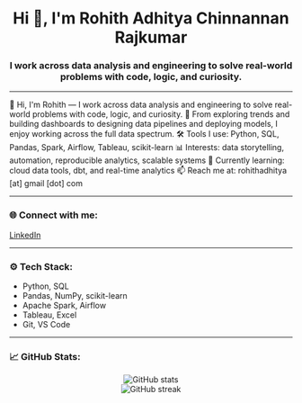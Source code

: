 <h1 align="center">Hi 👋, I'm Rohith Adhitya Chinnannan Rajkumar</h1>
<h3 align="center">I work across data analysis and engineering to solve real-world problems with code, logic, and curiosity.</h3>

---

👋 Hi, I'm Rohith — I work across data analysis and engineering to solve real-world problems with code, logic, and curiosity.
🧠 From exploring trends and building dashboards to designing data pipelines and deploying models, I enjoy working across the full data spectrum.
🛠️ Tools I use: Python, SQL, Pandas, Spark, Airflow, Tableau, scikit-learn
📊 Interests: data storytelling, automation, reproducible analytics, scalable systems
🌱 Currently learning: cloud data tools, dbt, and real-time analytics
📫 Reach me at: rohithadhitya [at] gmail [dot] com

---

<h3 align="left">🌐 Connect with me:</h3>
<p align="left">
  <a href="https://www.linkedin.com/in/rohith-adhitya/" target="blank">LinkedIn</a>
</p>

---

<h3 align="left">⚙️ Tech Stack:</h3>

- Python, SQL  
- Pandas, NumPy, scikit-learn  
- Apache Spark, Airflow  
- Tableau, Excel  
- Git, VS Code  

---

<h3 align="left">📈 GitHub Stats:</h3>
<p align="center">
  <img src="https://github-readme-stats.vercel.app/api?username=RohithAdhitya&show_icons=true&theme=tokyonight" alt="GitHub stats" />
  <br>
  <img src="https://github-readme-streak-stats.herokuapp.com?user=RohithAdhitya&theme=tokyonight" alt="GitHub streak" />
</p>
